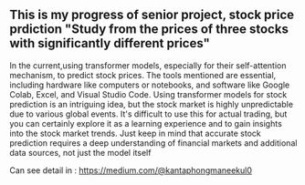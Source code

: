 This is my progress of senior project, stock price prdiction
"Study from the prices of three stocks with significantly different prices"
----------------------------------------------------------------------------

In the current,using transformer models, especially for their self-attention mechanism,
to predict stock prices. The tools mentioned are essential, including hardware like computers 
or notebooks, and software like Google Colab, Excel, and Visual Studio Code. Using 
transformer models for stock prediction is an intriguing idea, but the stock market is highly 
unpredictable due to various global events. It's difficult to use this for actual trading, but you 
can certainly explore it as a learning experience and to gain insights into the stock market 
trends. Just keep in mind that accurate stock prediction requires a deep understanding of 
financial markets and additional data sources, not just the model itself

Can see detail in : https://medium.com/@kantaphongmaneekul0
